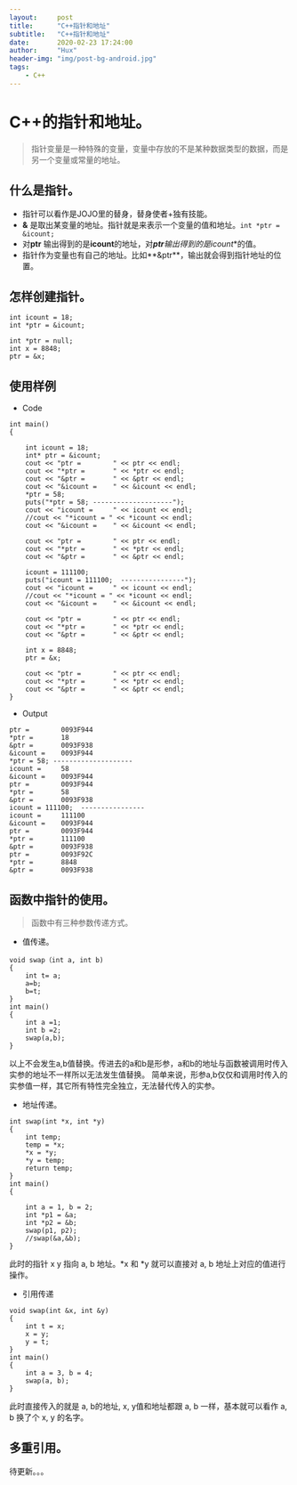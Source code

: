 ```yaml
---
layout:     post
title:      "C++指针和地址"
subtitle:   "C++指针和地址"
date:       2020-02-23 17:24:00
author:     "Hux"
header-img: "img/post-bg-android.jpg"
tags:
    - C++
---
```


# C++的指针和地址。
> 指针变量是一种特殊的变量，变量中存放的不是某种数据类型的数据，而是另一个变量或常量的地址。

## 什么是指针。

- 指针可以看作是JOJO里的替身，替身使者+独有技能。
- **&** 是取出某变量的地址。指针就是来表示一个变量的值和地址。```int *ptr = &icount;```
- 对**ptr** 输出得到的是**icount**的地址，对***ptr**输出得到的是**icount**的值。
- 指针作为变量也有自己的地址。比如**&ptr**，输出就会得到指针地址的位置。

## 怎样创建指针。
```
int icount = 18;
int *ptr = &icount;

int *ptr = null;
int x = 8848;
ptr = &x;
```

## 使用样例
- Code
```
int main()
{

	int icount = 18;
	int* ptr = &icount;
	cout << "ptr =        " << ptr << endl;
	cout << "*ptr =       " << *ptr << endl;
	cout << "&ptr =       " << &ptr << endl;
	cout << "&icount =    " << &icount << endl;
	*ptr = 58;
	puts("*ptr = 58; --------------------");
	cout << "icount =     " << icount << endl;
	//cout << "*icount = " << *icount << endl;
	cout << "&icount =    " << &icount << endl;

	cout << "ptr =        " << ptr << endl;
	cout << "*ptr =       " << *ptr << endl;
	cout << "&ptr =       " << &ptr << endl;

	icount = 111100;
	puts("icount = 111100;  ----------------");
	cout << "icount =     " << icount << endl;
	//cout << "*icount = " << *icount << endl;
	cout << "&icount =    " << &icount << endl;

	cout << "ptr =        " << ptr << endl;
	cout << "*ptr =       " << *ptr << endl;
	cout << "&ptr =       " << &ptr << endl;

	int x = 8848;
	ptr = &x;

	cout << "ptr =        " << ptr << endl;
	cout << "*ptr =       " << *ptr << endl;
	cout << "&ptr =       " << &ptr << endl;
}
```
- Output
```
ptr =        0093F944
*ptr =       18
&ptr =       0093F938
&icount =    0093F944
*ptr = 58; --------------------
icount =     58
&icount =    0093F944
ptr =        0093F944
*ptr =       58
&ptr =       0093F938
icount = 111100;  ----------------
icount =     111100
&icount =    0093F944
ptr =        0093F944
*ptr =       111100
&ptr =       0093F938
ptr =        0093F92C
*ptr =       8848
&ptr =       0093F938
```
## 函数中指针的使用。
> 函数中有三种参数传递方式。
- 值传递。
```
void swap（int a, int b)
{
    int t= a;
    a=b;
    b=t;
}
int main()
{
    int a =1;
    int b =2;
    swap(a,b);
}
```
以上不会发生a,b值替换。传进去的a和b是形参，a和b的地址与函数被调用时传入实参的地址不一样所以无法发生值替换。
简单来说，形参a,b仅仅和调用时传入的实参值一样，其它所有特性完全独立，无法替代传入的实参。

- 地址传递。
```
int swap(int *x, int *y)
{
	int temp;
	temp = *x; 
	*x = *y; 
	*y = temp;
	return temp;
}
int main()
{
 
	int a = 1, b = 2;
	int *p1 = &a;
	int *p2 = &b;
	swap(p1, p2);
	//swap(&a,&b);
}
```
此时的指针 x y 指向 a, b 地址。*x 和 *y 就可以直接对 a, b 地址上对应的值进行操作。

- 引用传递
```
void swap(int &x, int &y)
{
	int t = x;
	x = y;
	y = t;
}
int main()
{
	int a = 3, b = 4;
	swap(a, b);	
}
```
此时直接传入的就是 a, b的地址, x, y值和地址都跟 a, b 一样，基本就可以看作 a, b 换了个 x, y 的名字。
## 多重引用。
待更新。。。
